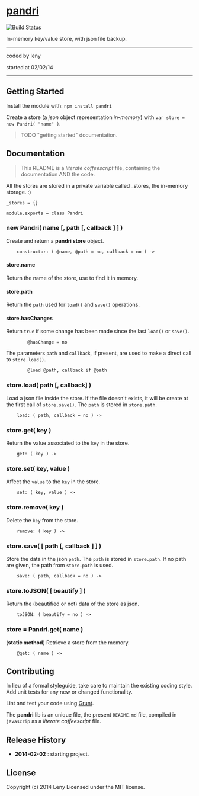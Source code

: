 # [pandri](http://github.com/leny/pandri)

[![Build Status](https://secure.travis-ci.org/Leny/pandri.png?branch=master)](http://travis-ci.org/Leny/pandri)

In-memory key/value store, with json file backup.

* * *

coded by leny

started at 02/02/14

* * *

## Getting Started

Install the module with: `npm install pandri`

Create a store (a *json* object representation *in-memory*) with `var store = new Pandri( "name" )`.

> TODO "getting started" documentation.

## Documentation

> This README is a *literate coffeescript* file, containing the documentation AND the code.

All the stores are stored in a private variable called _stores, the in-memory storage. :)

    _stores = {}

    module.exports = class Pandri

### new Pandri( name [, path [, callback ] ] )

Create and return a **pandri store** object.

        constructor: ( @name, @path = no, callback = no ) ->

#### store.name

Return the name of the store, use to find it in memory.

#### store.path

Return the `path` used for `load()` and `save()` operations.

#### store.hasChanges

Return `true` if some change has been made since the last `load()` or `save()`.

            @hasChange = no

The parameters `path` and `callback`, if present, are used to make a direct call to `store.load()`.

            @load @path, callback if @path

### store.load( path [, callback] )

Load a json file inside the store. If the file doesn't exists, it will be create at the first call of `store.save()`. The `path` is stored in `store.path`.

        load: ( path, callback = no ) ->

### store.get( key )

Return the value associated to the `key` in the store.

        get: ( key ) ->

### store.set( key, value )

Affect the `value` to the `key` in the store.

        set: ( key, value ) ->

### store.remove( key )

Delete the `key` from the store.

        remove: ( key ) ->

### store.save( [ path [, callback ] ] )

Store the data in the json `path`. The `path` is stored in `store.path`. If no path are given, the path from `store.path` is used.

        save: ( path, callback = no ) ->

### store.toJSON( [ beautify ] )

Return the (beautified or not) data of the store as json.

        toJSON: ( beautify = no ) ->

### store = Pandri.get( name )

(**static method**) Retrieve a store from the memory.

        @get: ( name ) ->

## Contributing

In lieu of a formal styleguide, take care to maintain the existing coding style. Add unit tests for any new or changed functionality.

Lint and test your code using [Grunt](http://gruntjs.com/).

The **pandri** lib is an unique file, the present `README.md` file, compiled in `javascrip` as a *literate coffeescript* file. 

## Release History

* **2014-02-02** : starting project.

## License
Copyright (c) 2014 Leny
Licensed under the MIT license.
